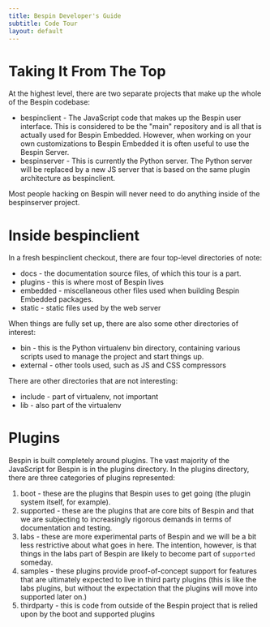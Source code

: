 ```yaml
---
title: Bespin Developer's Guide
subtitle: Code Tour
layout: default
---
```


# Taking It From The Top #

At the highest level, there are two separate projects that make up the whole of the Bespin codebase:

* bespinclient - The JavaScript code that makes up the Bespin user interface. This is
  considered to be the "main" repository and is all that is actually used for Bespin
  Embedded. However, when working on your own customizations to Bespin Embedded
  it is often useful to use the Bespin Server.
* bespinserver - This is currently the Python server. The Python server will be
  replaced by a new JS server that is based on the same plugin architecture
  as bespinclient.

Most people hacking on Bespin will never need to do anything inside of the bespinserver project.

# Inside bespinclient #

In a fresh bespinclient checkout, there are four top-level directories of note:

* docs - the documentation source files, of which this tour is a part.
* plugins - this is where most of Bespin lives
* embedded - miscellaneous other files used when building Bespin Embedded packages.
* static - static files used by the web server

When things are fully set up, there are also some other directories of interest:

* bin - this is the Python virtualenv bin directory, containing various scripts used to manage the project and start things up.
* external - other tools used, such as JS and CSS compressors

There are other directories that are not interesting:

* include - part of virtualenv, not important
* lib - also part of the virtualenv

# Plugins #

Bespin is built completely around plugins. The vast majority of the JavaScript
for Bespin is in the plugins directory. In the plugins directory, there are
three categories of plugins represented:

1. boot - these are the plugins that Bespin uses to get going (the plugin system
   itself, for example).
2. supported - these are the plugins that are core bits of Bespin and that
   we are subjecting to increasingly rigorous demands in terms of documentation
   and testing.
3. labs - these are more experimental parts of Bespin and we will be a bit
   less restrictive about what goes in here. The intention, however, is that
   things in the labs part of Bespin are likely to become part of
   `supported` someday.
4. samples - these plugins provide proof-of-concept support for features that
   are ultimately expected to live in third party plugins (this is like the
   labs plugins, but without the expectation that the plugins will move
   into supported later on.)
5. thirdparty - this is code from outside of the Bespin project that is relied 
   upon by the boot and supported plugins
